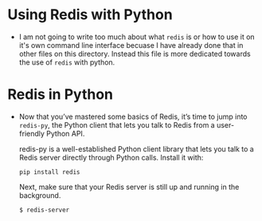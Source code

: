 # Using Redis with Python

- I am not going to write too much about what `redis` is or how to use it on it's own command line interface becuase I have already done that in other files on this directory. Instead this file is more dedicated towards the use of `redis` with python.

# Redis in Python

- Now that you’ve mastered some basics of Redis, it’s time to jump into `redis-py`, the Python client that lets you talk to Redis from a user-friendly Python API.
  
  redis-py is a well-established Python client library that lets you talk to a Redis server directly through Python calls. Install it with:
  ```
  pip install redis
  ```
  Next, make sure that your Redis server is still up and running in the background. 
  ```
  $ redis-server
  ```
